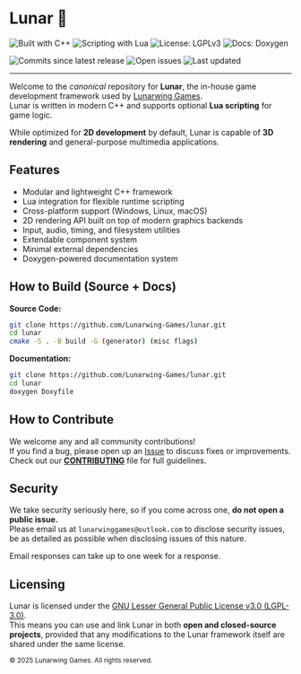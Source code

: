 # Lunar 💫

<!-- Language badges are pretty cool, license and docs too -->
![Built with C++](https://img.shields.io/badge/Built_with-C%2B%2B-pink?logo=cplusplus&logoColor=%23FFFFFF)
![Scripting with Lua](https://img.shields.io/badge/Scripting_with-Lua-blue?logo=lua&logoColor=%23FFFFFF)
![License: LGPLv3](https://img.shields.io/badge/License-LGPLv3-green?logo=gnu&logoColor=%23FFFFFF)
![Docs: Doxygen](https://img.shields.io/badge/Docs-Doxygen-blueviolet?logo=readthedocs&logoColor=%23FFFFFF)

<!-- Build targets, just Windows x86_64, Linux x86_64, and MacOS-latest (arm64) -->
<!-- COMING SOON (ish) -->

<!-- Misc badges such as 'commits since release X' or 'total issues', etc.. -->
![Commits since latest release](https://img.shields.io/github/commits-since/Lunarwing-Games/lunar/latest?color=violet)
![Open issues](https://img.shields.io/github/issues/Lunarwing-Games/lunar?color=orange)
![Last updated](https://img.shields.io/github/last-commit/Lunarwing-Games/lunar?color=brightgreen)

---

Welcome to the *canonical* repository for **Lunar**, the in-house game development framework used by [Lunarwing Games](https://github.com/Lunarwing-Games).  
Lunar is written in modern C++ and supports optional **Lua scripting** for game logic.  

While optimized for **2D development** by default, Lunar is capable of **3D rendering** and general-purpose multimedia applications.

## Features

- Modular and lightweight C++ framework
- Lua integration for flexible runtime scripting
- Cross-platform support (Windows, Linux, macOS)
- 2D rendering API built on top of modern graphics backends
- Input, audio, timing, and filesystem utilities
- Extendable component system
- Minimal external dependencies
- Doxygen-powered documentation system

## How to Build (Source + Docs)
<!-- Docs use Doxygen, since that's fast and really good for organizing -->

**Source Code:**
```bash
git clone https://github.com/Lunarwing-Games/lunar.git
cd lunar
cmake -S . -B build -G (generator) (misc flags)
```

**Documentation:**
```bash
git clone https://github.com/Lunarwing-Games/lunar.git
cd lunar
doxygen Doxyfile
```

## How to Contribute

We welcome any and all community contributions! \
If you find a bug, please open up an [Issue](https://github.com/Lunarwing-Games/lunar/issues) to discuss fixes or improvements. \
Check out our **[CONTRIBUTING](./CONTRIBUTING.md)** file for full guidelines.

## Security

We take security seriously here, so if you come across one, **do not open a public issue.** \
Please email us at `lunarwinggames@outlook.com` to disclose security issues, be as detailed as possible when disclosing issues of this nature.

Email responses can take up to one week for a response.

## Licensing

Lunar is licensed under the [GNU Lesser General Public License v3.0 (LGPL-3.0)](./LICENSE). \
This means you can use and link Lunar in both **open and closed-source projects**, provided that any modifications to the Lunar framework itself are shared under the same license.

<sub>© 2025 Lunarwing Games. All rights reserved.</sub>
